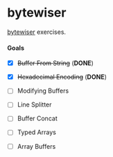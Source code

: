 # bytewiser

[bytewiser](https://github.com/maxogden/bytewiser) exercises.

#### Goals
- [x] ~~Buffer From String~~ (**DONE**)  
- [x] ~~Hexadecimal Encoding~~ (**DONE**)  
- [ ] Modifying Buffers  
- [ ] Line Splitter  
- [ ] Buffer Concat  
- [ ] Typed Arrays  
- [ ] Array Buffers  

